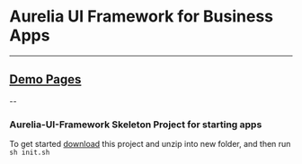 # Aurelia UI Framework for Business Apps
----

## [Demo Pages](http://adarshpastakia.github.io/aurelia-ui-framework/)

--

### Aurelia-UI-Framework Skeleton Project for starting apps

To get started [download](https://github.com/adarshpastakia/aurelia-ui-framework/archive/skeleton.zip) this project and unzip into new folder, and then run `sh init.sh`
